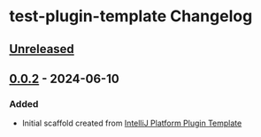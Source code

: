 <!-- Keep a Changelog guide -> https://keepachangelog.com -->

# test-plugin-template Changelog

## [Unreleased]

## [0.0.2] - 2024-06-10

### Added

- Initial scaffold created from [IntelliJ Platform Plugin Template](https://github.com/JetBrains/intellij-platform-plugin-template)

[Unreleased]: https://github.com/rcunal/test-plugin-template/compare/v0.0.2...HEAD
[0.0.2]: https://github.com/rcunal/test-plugin-template/commits/v0.0.2
